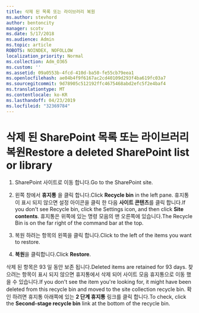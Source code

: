 ```yaml
---
title: 삭제 된 목록 또는 라이브러리 복원
ms.author: stevhord
author: bentoncity
manager: scotv
ms.date: 5/17/2018
ms.audience: Admin
ms.topic: article
ROBOTS: NOINDEX, NOFOLLOW
localization_priority: Normal
ms.collection: Adm_O365
ms.custom: ''
ms.assetid: 09a0553b-4fcd-410d-ba50-fe55cb79eea1
ms.openlocfilehash: ae04b4f9f6167ac2cd40109d293f4ba619fc03a7
ms.sourcegitcommit: 9d78905c512192ffc4675468abd2efc5f2e4baf4
ms.translationtype: MT
ms.contentlocale: ko-KR
ms.lasthandoff: 04/23/2019
ms.locfileid: "32369784"
---
```

# <a name="restore-a-deleted-sharepoint-list-or-library"></a><span data-ttu-id="eee48-102">삭제 된 SharePoint 목록 또는 라이브러리 복원</span><span class="sxs-lookup"><span data-stu-id="eee48-102">Restore a deleted SharePoint list or library</span></span>

1. <span data-ttu-id="eee48-103">SharePoint 사이트로 이동 합니다.</span><span class="sxs-lookup"><span data-stu-id="eee48-103">Go to the SharePoint site.</span></span>
    
2. <span data-ttu-id="eee48-104">왼쪽 창에서 **휴지통** 을 클릭 합니다.</span><span class="sxs-lookup"><span data-stu-id="eee48-104">Click **Recycle bin** in the left pane.</span></span> <span data-ttu-id="eee48-105">휴지통이 표시 되지 않으면 설정 아이콘을 클릭 한 다음 **사이트 콘텐츠**를 클릭 합니다.</span><span class="sxs-lookup"><span data-stu-id="eee48-105">If you don't see Recycle bin, click the Settings icon, and then click **Site contents**.</span></span> <span data-ttu-id="eee48-106">휴지통은 위쪽에 있는 명령 모음의 맨 오른쪽에 있습니다.</span><span class="sxs-lookup"><span data-stu-id="eee48-106">The Recycle Bin is on the far right of the command bar at the top.</span></span>
    
3. <span data-ttu-id="eee48-107">복원 하려는 항목의 왼쪽을 클릭 합니다.</span><span class="sxs-lookup"><span data-stu-id="eee48-107">Click to the left of the items you want to restore.</span></span>
    
4. <span data-ttu-id="eee48-108">**복원**을 클릭합니다.</span><span class="sxs-lookup"><span data-stu-id="eee48-108">Click **Restore**.</span></span>
    
<span data-ttu-id="eee48-109">삭제 된 항목은 93 일 동안 보존 됩니다.</span><span class="sxs-lookup"><span data-stu-id="eee48-109">Deleted items are retained for 93 days.</span></span> <span data-ttu-id="eee48-110">찾으려는 항목이 표시 되지 않으면 휴지통에서 삭제 되어 사이트 모음 휴지통으로 이동 했을 수 있습니다.</span><span class="sxs-lookup"><span data-stu-id="eee48-110">If you don't see the item you're looking for, it might have been deleted from this recycle bin and moved to the site collection recycle bin.</span></span> <span data-ttu-id="eee48-111">확인 하려면 휴지통 아래쪽에 있는 **2 단계 휴지통** 링크를 클릭 합니다.</span><span class="sxs-lookup"><span data-stu-id="eee48-111">To check, click the **Second-stage recycle bin** link at the bottom of the recycle bin.</span></span> 
  

